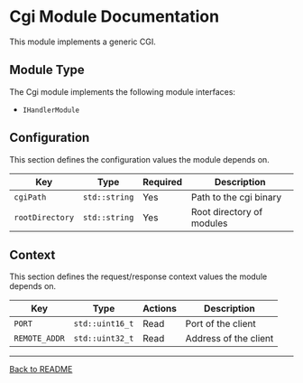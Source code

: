 # Cgi Module Documentation

This module implements a generic CGI.

## Module Type

The Cgi module implements the following module interfaces:
 - `IHandlerModule`

## Configuration

This section defines the configuration values the module depends on.

| Key             | Type          | Required | Description               |
|-----------------|---------------|----------|---------------------------|
| `cgiPath`       | `std::string` | Yes      | Path to the cgi binary    |
| `rootDirectory` | `std::string` | Yes      | Root directory of modules |

## Context

This section defines the request/response context values the module depends on.

| Key           | Type            | Actions | Description           |
|---------------|-----------------|---------|-----------------------|
| `PORT`        | `std::uint16_t` | Read    | Port of the client    |
| `REMOTE_ADDR` | `std::uint32_t` | Read    | Address of the client |

---
[Back to README](../../README.md)
